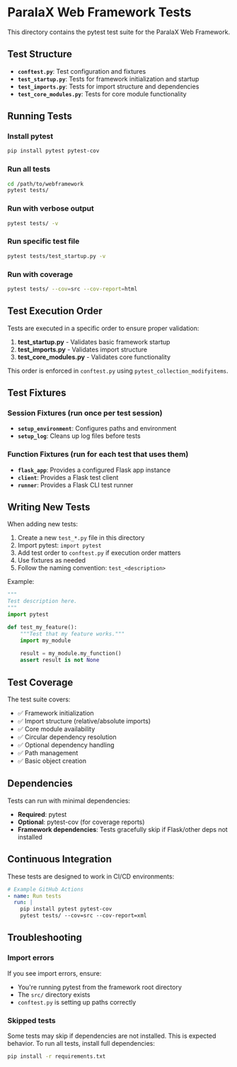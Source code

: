 # ParalaX Web Framework Tests

This directory contains the pytest test suite for the ParalaX Web Framework.

## Test Structure

- **`conftest.py`**: Test configuration and fixtures
- **`test_startup.py`**: Tests for framework initialization and startup
- **`test_imports.py`**: Tests for import structure and dependencies
- **`test_core_modules.py`**: Tests for core module functionality

## Running Tests

### Install pytest

```bash
pip install pytest pytest-cov
```

### Run all tests

```bash
cd /path/to/webframework
pytest tests/
```

### Run with verbose output

```bash
pytest tests/ -v
```

### Run specific test file

```bash
pytest tests/test_startup.py -v
```

### Run with coverage

```bash
pytest tests/ --cov=src --cov-report=html
```

## Test Execution Order

Tests are executed in a specific order to ensure proper validation:

1. **test_startup.py** - Validates basic framework startup
2. **test_imports.py** - Validates import structure
3. **test_core_modules.py** - Validates core functionality

This order is enforced in `conftest.py` using `pytest_collection_modifyitems`.

## Test Fixtures

### Session Fixtures (run once per test session)

- **`setup_environment`**: Configures paths and environment
- **`setup_log`**: Cleans up log files before tests

### Function Fixtures (run for each test that uses them)

- **`flask_app`**: Provides a configured Flask app instance
- **`client`**: Provides a Flask test client
- **`runner`**: Provides a Flask CLI test runner

## Writing New Tests

When adding new tests:

1. Create a new `test_*.py` file in this directory
2. Import pytest: `import pytest`
3. Add test order to `conftest.py` if execution order matters
4. Use fixtures as needed
5. Follow the naming convention: `test_<description>`

Example:

```python
"""
Test description here.
"""
import pytest

def test_my_feature():
    """Test that my feature works."""
    import my_module
    
    result = my_module.my_function()
    assert result is not None
```

## Test Coverage

The test suite covers:

- ✅ Framework initialization
- ✅ Import structure (relative/absolute imports)
- ✅ Core module availability
- ✅ Circular dependency resolution
- ✅ Optional dependency handling
- ✅ Path management
- ✅ Basic object creation

## Dependencies

Tests can run with minimal dependencies:

- **Required**: pytest
- **Optional**: pytest-cov (for coverage reports)
- **Framework dependencies**: Tests gracefully skip if Flask/other deps not installed

## Continuous Integration

These tests are designed to work in CI/CD environments:

```yaml
# Example GitHub Actions
- name: Run tests
  run: |
    pip install pytest pytest-cov
    pytest tests/ --cov=src --cov-report=xml
```

## Troubleshooting

### Import errors

If you see import errors, ensure:
- You're running pytest from the framework root directory
- The `src/` directory exists
- `conftest.py` is setting up paths correctly

### Skipped tests

Some tests may skip if dependencies are not installed. This is expected behavior.
To run all tests, install full dependencies:

```bash
pip install -r requirements.txt
```